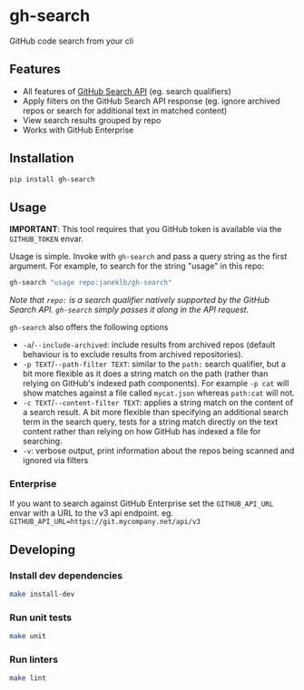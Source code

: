 # gh-search

GitHub code search from your cli

## Features

* All features of [GitHub Search API](https://docs.github.com/en/free-pro-team@latest/rest/reference/search#search-code) (eg. search qualifiers)
* Apply filters on the GitHub Search API response (eg. ignore archived repos or search for additional text in matched content)
* View search results grouped by repo
* Works with GitHub Enterprise

## Installation

```bash
pip install gh-search
```

## Usage

**IMPORTANT**: This tool requires that you GitHub token is available via the `GITHUB_TOKEN` envar.

Usage is simple. Invoke with `gh-search` and pass a query string as the first argument. For example, to search for the string "usage" in this repo:
```bash
gh-search "usage repo:janeklb/gh-search"
```

_Note that `repo:` is a search qualifier natively supported by the GitHub Search API. `gh-search` simply passes it along in the API request._

`gh-search` also offers the following options

- `-a`/`--include-archived`: include results from archived repos (default behaviour is to exclude results from archived repositories).
- `-p TEXT`/`--path-filter TEXT`: similar to the `path:` search qualifier, but a bit more flexible as it does a string match on the path (rather than relying on GitHub's indexed path components). For example `-p cat` will show matches against a file called `mycat.json` whereas `path:cat` will not.
- `-c TEXT`/`--content-filter TEXT`: applies a string match on the content of a search result. A bit more flexible than specifying an additional search term in the search query, tests for a string match directly on the text content rather than relying on how GitHub has indexed a file for searching.
- `-v`: verbose output, print information about the repos being scanned and ignored via filters

### Enterprise

If you want to search against GitHub Enterprise set the `GITHUB_API_URL` envar with a URL to the v3 api endpoint. eg. `GITHUB_API_URL=https://git.mycompany.net/api/v3`

## Developing

### Install dev dependencies

```bash
make install-dev
```

### Run unit tests

```bash
make unit
```

### Run linters

```bash
make lint
```

